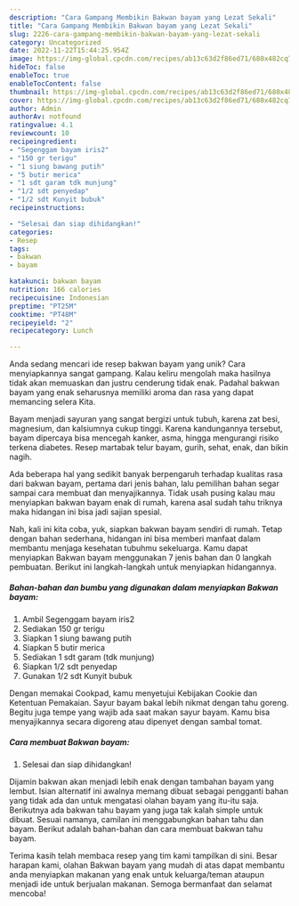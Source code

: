 ```yaml
---
description: "Cara Gampang Membikin Bakwan bayam yang Lezat Sekali"
title: "Cara Gampang Membikin Bakwan bayam yang Lezat Sekali"
slug: 2226-cara-gampang-membikin-bakwan-bayam-yang-lezat-sekali
category: Uncategorized
date: 2022-11-22T15:44:25.954Z
image: https://img-global.cpcdn.com/recipes/ab13c63d2f86ed71/680x482cq70/bakwan-bayam-foto-resep-utama.jpg
hideToc: false
enableToc: true
enableTocContent: false
thumbnail: https://img-global.cpcdn.com/recipes/ab13c63d2f86ed71/680x482cq70/bakwan-bayam-foto-resep-utama.jpg
cover: https://img-global.cpcdn.com/recipes/ab13c63d2f86ed71/680x482cq70/bakwan-bayam-foto-resep-utama.jpg
author: Admin
authorAv: notfound
ratingvalue: 4.1
reviewcount: 10
recipeingredient:
- "Segenggam bayam iris2"
- "150 gr terigu"
- "1 siung bawang putih"
- "5 butir merica"
- "1 sdt garam tdk munjung"
- "1/2 sdt penyedap"
- "1/2 sdt Kunyit bubuk"
recipeinstructions:

- "Selesai dan siap dihidangkan!"
categories:
- Resep
tags:
- bakwan
- bayam

katakunci: bakwan bayam 
nutrition: 166 calories
recipecuisine: Indonesian
preptime: "PT25M"
cooktime: "PT48M"
recipeyield: "2"
recipecategory: Lunch

---
```





Anda sedang mencari ide resep bakwan bayam yang unik? Cara menyiapkannya sangat gampang. Kalau keliru mengolah maka hasilnya tidak akan memuaskan dan justru cenderung tidak enak. Padahal bakwan bayam yang enak seharusnya memiliki aroma dan rasa yang dapat memancing selera Kita.





Bayam menjadi sayuran yang sangat bergizi untuk tubuh, karena zat besi, magnesium, dan kalsiumnya cukup tinggi. Karena kandungannya tersebut, bayam dipercaya bisa mencegah kanker, asma, hingga mengurangi risiko terkena diabetes. Resep martabak telur bayam, gurih, sehat, enak, dan bikin nagih.

Ada beberapa hal yang sedikit banyak berpengaruh terhadap kualitas rasa dari bakwan bayam, pertama dari jenis bahan, lalu pemilihan bahan segar sampai cara membuat dan menyajikannya. Tidak usah pusing kalau mau menyiapkan bakwan bayam enak di rumah, karena asal sudah tahu triknya maka hidangan ini bisa jadi sajian spesial.






Nah, kali ini kita coba, yuk, siapkan bakwan bayam sendiri di rumah. Tetap dengan bahan sederhana, hidangan ini bisa memberi manfaat dalam membantu menjaga kesehatan tubuhmu sekeluarga. Kamu dapat menyiapkan Bakwan bayam menggunakan 7 jenis bahan dan 0 langkah pembuatan. Berikut ini langkah-langkah untuk menyiapkan hidangannya.

<!--inarticleads1-->

##### Bahan-bahan dan bumbu yang digunakan dalam menyiapkan Bakwan bayam:

1. Ambil Segenggam bayam iris2
1. Sediakan 150 gr terigu
1. Siapkan 1 siung bawang putih
1. Siapkan 5 butir merica
1. Sediakan 1 sdt garam (tdk munjung)
1. Siapkan 1/2 sdt penyedap
1. Gunakan 1/2 sdt Kunyit bubuk


Dengan memakai Cookpad, kamu menyetujui Kebijakan Cookie dan Ketentuan Pemakaian. Sayur bayam bakal lebih nikmat dengan tahu goreng. Begitu juga tempe yang wajib ada saat makan sayur bayam. Kamu bisa menyajikannya secara digoreng atau dipenyet dengan sambal tomat. 

<!--inarticleads2-->

##### Cara membuat Bakwan bayam:


1. Selesai dan siap dihidangkan!

Dijamin bakwan akan menjadi lebih enak dengan tambahan bayam yang lembut. Isian alternatif ini awalnya memang dibuat sebagai pengganti bahan yang tidak ada dan untuk mengatasi olahan bayam yang itu-itu saja. Berikutnya ada bakwan tahu bayam yang juga tak kalah simple untuk dibuat. Sesuai namanya, camilan ini menggabungkan bahan tahu dan bayam. Berikut adalah bahan-bahan dan cara membuat bakwan tahu bayam. 

Terima kasih telah membaca resep yang tim kami tampilkan di sini. Besar harapan kami, olahan Bakwan bayam yang mudah di atas dapat membantu anda menyiapkan makanan yang enak untuk keluarga/teman ataupun menjadi ide untuk berjualan makanan. Semoga bermanfaat dan selamat mencoba!
